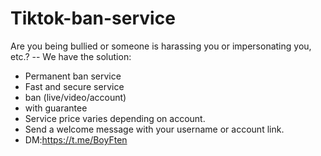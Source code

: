 # Tiktok-ban-service
Are you being bullied or someone is harassing you or impersonating you, etc.? 
-- We have the solution: 
- Permanent ban service
- Fast and secure service 
- ban (live/video/account)
- with guarantee
- Service price varies depending on account. 
- Send a welcome message with your username or account link.
- DM:https://t.me/BoyFten

 
